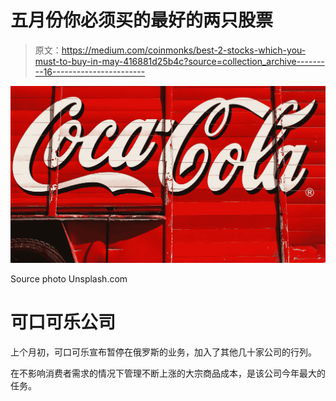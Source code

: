 # 五月份你必须买的最好的两只股票

> 原文：<https://medium.com/coinmonks/best-2-stocks-which-you-must-to-buy-in-may-416881d25b4c?source=collection_archive---------16----------------------->

![](img/4e4492571821693d326a4db7e0145fd2.png)

Source photo Unsplash.com

# 可口可乐公司

上个月初，可口可乐宣布暂停在俄罗斯的业务，加入了其他几十家公司的行列。

在不影响消费者需求的情况下管理不断上涨的大宗商品成本，是该公司今年最大的任务。